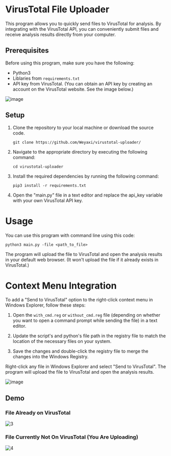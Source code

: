 # VirusTotal File Uploader

This program allows you to quickly send files to VirusTotal for analysis. By integrating with the VirusTotal API, you can conveniently submit files and receive analysis results directly from your computer.

## Prerequisites

Before using this program, make sure you have the following:

- Python3
- Liblaries from `requirements.txt`
- API key from VirusTotal. (You can obtain an API key by creating an account on the VirusTotal website. See the image below.)

![image](https://github.com/Weyaxi/virustotal-uploader/assets/81961593/32c796fb-61c8-439f-bcf9-c2e2c3e196ab)

## Setup

1. Clone the repository to your local machine or download the source code.

   ```shell
   git clone https://github.com/Weyaxi/virustotal-uploader/
   ```

2. Navigate to the appropriate directory by executing the following command:
   
   ```shell
   cd virustotal-uploader
   ```

4. Install the required dependencies by running the following command:

   ```shell
   pip3 install -r requirements.txt
   ```

5. Open the "main.py" file in a text editor and replace the api_key variable with your own VirusTotal API key.


# Usage

You can use this program with command line using this code:

   ```shell
   python3 main.py -file <path_to_file>
   ```

The program will upload the file to VirusTotal and open the analysis results in your default web browser. (It won't upload the file if it already exists in VirusTotal.)

# Context Menu Integration

To add a "Send to VirusTotal" option to the right-click context menu in Windows Explorer, follow these steps:

1. Open the `with_cmd.reg` or `without_cmd.reg` file (depending on whether you want to open a command prompt while sending the file) in a text editor.

2. Update the script's and python's file path in the registry file to match the location of the necessary files on your system.

3. Save the changes and double-click the registry file to merge the changes into the Windows Registry.

Right-click any file in Windows Explorer and select "Send to VirusTotal". The program will upload the file to VirusTotal and open the analysis results.

![image](https://github.com/Weyaxi/virustotal-uploader/assets/81961593/721366ab-d2c7-49c0-9aa5-e6bc012e374b)

## Demo

### File Already on VirusTotal

![3](https://github.com/Weyaxi/virustotal-uploader/assets/81961593/0c7f8bf2-e0de-4424-8866-09d0c5a5e01c)

### File Currently Not On VirusTotal (You Are Uploading)

![4](https://github.com/Weyaxi/virustotal-uploader/assets/81961593/83296913-bddf-49df-943e-657ea28cb6c6)



